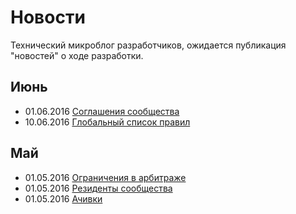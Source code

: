 # Новости
Технический микроблог разработчиков, ожидается публикация "новостей" о ходе разработки.

## Июнь 
+ 01.06.2016 [Соглашения сообщества](https://github.com/tebaly/freedomsex/blob/dev/doc/news/20160601-Соглашения-сообщества.md)
+ 10.06.2016 [Глобальный список правил](https://github.com/tebaly/freedomsex/blob/dev/doc/news/20160610-Глобальный-список-правил.md)

## Май
+ 01.05.2016 [Ограничения в арбитраже](https://github.com/tebaly/freedomsex/blob/dev/doc/news/01052016-1.md)
+ 01.05.2016 [Резиденты сообщества](https://github.com/tebaly/freedomsex/blob/dev/doc/news/01052016-2.md) 
+ 01.05.2016 [Ачивки](https://github.com/tebaly/freedomsex/blob/dev/doc/news/20160501-Ачивки.md)
